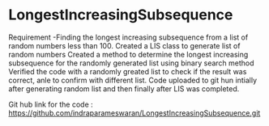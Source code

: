 # LongestIncreasingSubsequence

Requirement -Finding the longest increasing subsequence from a list of random numbers less than 100.
Created a LIS class to generate list of random numbers 
Created a method to determine the longest increasing subsequence for the randomly generated list using binary search method
Verified the code with a randomly greated list to check if the result was correct, anle to confirm with different list.
Code uploaded to git hun intially after generating random list and then finally after LIS was completed.

Git hub link for the code : https://github.com/indraparameswaran/LongestIncreasingSubsequence.git
